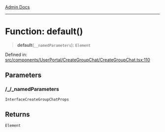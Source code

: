 [Admin Docs](/)

***

# Function: default()

> **default**(`__namedParameters`): `Element`

Defined in: [src/components/UserPortal/CreateGroupChat/CreateGroupChat.tsx:110](https://github.com/PalisadoesFoundation/talawa-admin/blob/main/src/components/UserPortal/CreateGroupChat/CreateGroupChat.tsx#L110)

## Parameters

### /_/_namedParameters

`InterfaceCreateGroupChatProps`

## Returns

`Element`
